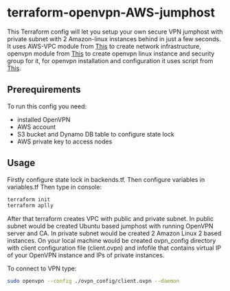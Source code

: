 # terraform-openvpn-AWS-jumphost


This Terraform config will let you setup your own secure VPN jumphost with private subnet with 2 Amazon-linux instances behind in just a few seconds.
It uses AWS-VPC module from [This](https://github.com/terraform-aws-modules/terraform-aws-vpc) to create network infrastructure, openvpn module from [This](https://github.com/tieto-cem/terraform-aws-openvpn) to create openvpn linux instance and security group for it, for openvpn installation and configuration it uses script from [This](https://github.com/angristan/openvpn-install).

## Prerequirements

To run this config you need:

- installed OpenVPN
- AWS account
- S3 bucket and Dynamo DB table to configure state lock
- AWS private key to access nodes

## Usage

Firstly configure state lock in backends.tf. Then configure variables in variables.tf
Then type in console:

```bash
terraform init
terraform aplly
```
After that terraform creates VPC with public and private subnet. In public subnet would be created Ubuntu based jumphost with  running OpenVPN server and CA. In private subnet would be created 2 Amazon Linux 2 based instances. On your local machine would be created ovpn_config directory with client configuration file (client.ovpn) and infofile that contains virtual IP of your OpenVPN instance and IPs of private instances.

To connect to VPN type:

```bash
sudo openvpn --config ./ovpn_config/client.ovpn --daemon
```
